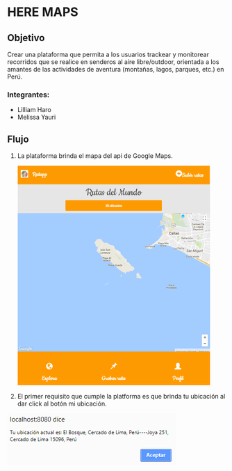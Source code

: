 # HERE MAPS

## Objetivo
Crear una plataforma que permita a los usuarios trackear y monitorear recorridos que se realice en senderos al aire libre/outdoor, orientada a los amantes de las actividades de aventura (montañas, lagos, parques, etc.) en Perú.

### Integrantes:
- Lilliam Haro
- Melissa Yauri



## Flujo

1. La plataforma brinda el mapa del api de Google Maps.

     ![splash](public/assets/images/vista.PNG)

2. El primer requisito que cumple la platforma es que brinda tu ubicación al dar click al botón mi ubicación.

 ![splash](public/assets/images/alert.PNG)
